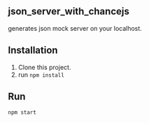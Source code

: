 ## json_server_with_chancejs
generates json mock server on your localhost.

## Installation
1) Clone this project.
2) run `npm install`

## Run
`npm start`
